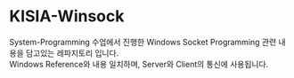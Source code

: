 # KISIA-Winsock
System-Programming 수업에서 진행한 Windows Socket Programming 관련 내용을 담고있는 레파지토리 입니다.<br>
Windows Reference와 내용 일치하며, Server와 Client의 통신에 사용됩니다.
